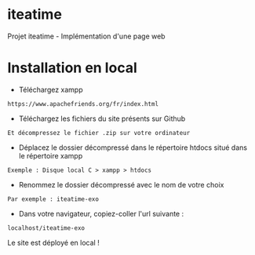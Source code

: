 # iteatime

Projet iteatime - Implémentation d'une page web

# Installation en local

- Téléchargez xampp

```
https://www.apachefriends.org/fr/index.html
```

- Téléchargez les fichiers du site présents sur Github

```
Et décompressez le fichier .zip sur votre ordinateur
```

- Déplacez le dossier décompressé dans le répertoire htdocs situé dans le répertoire xampp

```
Exemple : Disque local C > xampp > htdocs
```

- Renommez le dossier décompressé avec le nom de votre choix

```
Par exemple : iteatime-exo
```

- Dans votre navigateur, copiez-coller l'url suivante :

```
localhost/iteatime-exo
```

Le site est déployé en local !